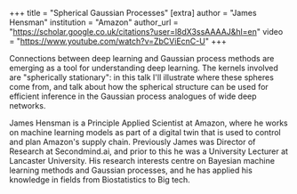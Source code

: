 +++
title = "Spherical Gaussian Processes"
[extra]
author = "James Hensman"
institution = "Amazon"
author_url = "https://scholar.google.co.uk/citations?user=l8dX3ssAAAAJ&hl=en"
video = "https://www.youtube.com/watch?v=ZbCViEcnC-U"
+++

Connections between deep learning and Gaussian process methods are emerging as a tool for understanding deep learning. The kernels involved are "spherically stationary": in this talk I'll illustrate where these spheres come from, and talk about how the spherical structure can be used for efficient inference in the Gaussian process analogues of wide deep networks. 

James Hensman is a Principle Applied Scientist at Amazon, where he works on machine learning models as part of a digital twin that is used to control and plan Amazon's supply chain. Previously James was Director of Research at Secondmind.ai, and prior to this he was a University Lecturer at Lancaster University. His research interests centre on Bayesian machine learning methods and Gaussian processes, and he has applied his knowledge in fields from Biostatistics to Big tech. 